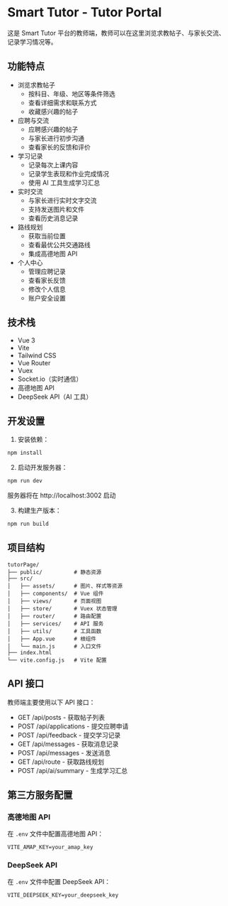 # Smart Tutor - Tutor Portal

这是 Smart Tutor 平台的教师端，教师可以在这里浏览求教帖子、与家长交流、记录学习情况等。

## 功能特点

- 浏览求教帖子
  - 按科目、年级、地区等条件筛选
  - 查看详细需求和联系方式
  - 收藏感兴趣的帖子
- 应聘与交流
  - 应聘感兴趣的帖子
  - 与家长进行初步沟通
  - 查看家长的反馈和评价
- 学习记录
  - 记录每次上课内容
  - 记录学生表现和作业完成情况
  - 使用 AI 工具生成学习汇总
- 实时交流
  - 与家长进行实时文字交流
  - 支持发送图片和文件
  - 查看历史消息记录
- 路线规划
  - 获取当前位置
  - 查看最优公共交通路线
  - 集成高德地图 API
- 个人中心
  - 管理应聘记录
  - 查看家长反馈
  - 修改个人信息
  - 账户安全设置

## 技术栈

- Vue 3
- Vite
- Tailwind CSS
- Vue Router
- Vuex
- Socket.io（实时通信）
- 高德地图 API
- DeepSeek API（AI 工具）

## 开发设置

1. 安装依赖：
```bash
npm install
```

2. 启动开发服务器：
```bash
npm run dev
```
服务器将在 http://localhost:3002 启动

3. 构建生产版本：
```bash
npm run build
```

## 项目结构

```
tutorPage/
├── public/          # 静态资源
├── src/
│   ├── assets/      # 图片、样式等资源
│   ├── components/  # Vue 组件
│   ├── views/       # 页面视图
│   ├── store/       # Vuex 状态管理
│   ├── router/      # 路由配置
│   ├── services/    # API 服务
│   ├── utils/       # 工具函数
│   ├── App.vue      # 根组件
│   └── main.js      # 入口文件
├── index.html
└── vite.config.js   # Vite 配置
```

## API 接口

教师端主要使用以下 API 接口：

- GET /api/posts - 获取帖子列表
- POST /api/applications - 提交应聘申请
- POST /api/feedback - 提交学习记录
- GET /api/messages - 获取消息记录
- POST /api/messages - 发送消息
- GET /api/route - 获取路线规划
- POST /api/ai/summary - 生成学习汇总

## 第三方服务配置

### 高德地图 API

在 `.env` 文件中配置高德地图 API：
```
VITE_AMAP_KEY=your_amap_key
```

### DeepSeek API

在 `.env` 文件中配置 DeepSeek API：
```
VITE_DEEPSEEK_KEY=your_deepseek_key
